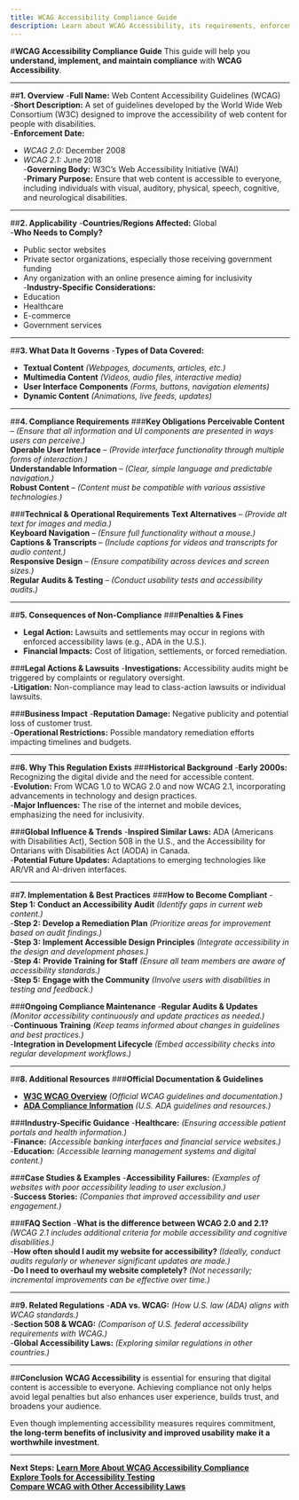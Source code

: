 ```yaml
---
title: WCAG Accessibility Compliance Guide  
description: Learn about WCAG Accessibility, its requirements, enforcement, and best practices.
---
```


#**WCAG Accessibility Compliance Guide**
This guide will help you **understand, implement, and maintain compliance** with **WCAG Accessibility**.

---

##**1. Overview**
-**Full Name:** Web Content Accessibility Guidelines (WCAG)  
-**Short Description:** A set of guidelines developed by the World Wide Web Consortium (W3C) designed to improve the accessibility of web content for people with disabilities.  
-**Enforcement Date:**  
  - *WCAG 2.0:* December 2008  
  - *WCAG 2.1:* June 2018  
-**Governing Body:** W3C’s Web Accessibility Initiative (WAI)  
-**Primary Purpose:** Ensure that web content is accessible to everyone, including individuals with visual, auditory, physical, speech, cognitive, and neurological disabilities.

---

##**2. Applicability**
-**Countries/Regions Affected:** Global  
-**Who Needs to Comply?**  
  - Public sector websites  
  - Private sector organizations, especially those receiving government funding  
  - Any organization with an online presence aiming for inclusivity  
-**Industry-Specific Considerations:**  
  - Education  
  - Healthcare  
  - E-commerce  
  - Government services

---

##**3. What Data It Governs**
-**Types of Data Covered:**  
  -  **Textual Content** *(Webpages, documents, articles, etc.)*  
  -  **Multimedia Content** *(Videos, audio files, interactive media)*  
  -  **User Interface Components** *(Forms, buttons, navigation elements)*  
  -  **Dynamic Content** *(Animations, live feeds, updates)*  

---

##**4. Compliance Requirements**
###**Key Obligations**
 **Perceivable Content** – *(Ensure that all information and UI components are presented in ways users can perceive.)*  
 **Operable User Interface** – *(Provide interface functionality through multiple forms of interaction.)*  
 **Understandable Information** – *(Clear, simple language and predictable navigation.)*  
 **Robust Content** – *(Content must be compatible with various assistive technologies.)*  

###**Technical & Operational Requirements**
 **Text Alternatives** – *(Provide alt text for images and media.)*  
 **Keyboard Navigation** – *(Ensure full functionality without a mouse.)*  
 **Captions & Transcripts** – *(Include captions for videos and transcripts for audio content.)*  
 **Responsive Design** – *(Ensure compatibility across devices and screen sizes.)*  
 **Regular Audits & Testing** – *(Conduct usability tests and accessibility audits.)*  

---

##**5. Consequences of Non-Compliance**
###**Penalties & Fines**
- **Legal Action:** Lawsuits and settlements may occur in regions with enforced accessibility laws (e.g., ADA in the U.S.).  
- **Financial Impacts:** Cost of litigation, settlements, or forced remediation.  

###**Legal Actions & Lawsuits**
-**Investigations:** Accessibility audits might be triggered by complaints or regulatory oversight.  
-**Litigation:** Non-compliance may lead to class-action lawsuits or individual lawsuits.  

###**Business Impact**
-**Reputation Damage:** Negative publicity and potential loss of customer trust.  
-**Operational Restrictions:** Possible mandatory remediation efforts impacting timelines and budgets.

---

##**6. Why This Regulation Exists**
###**Historical Background**
-**Early 2000s:** Recognizing the digital divide and the need for accessible content.  
-**Evolution:** From WCAG 1.0 to WCAG 2.0 and now WCAG 2.1, incorporating advancements in technology and design practices.  
-**Major Influences:** The rise of the internet and mobile devices, emphasizing the need for inclusivity.

###**Global Influence & Trends**
-**Inspired Similar Laws:** ADA (Americans with Disabilities Act), Section 508 in the U.S., and the Accessibility for Ontarians with Disabilities Act (AODA) in Canada.  
-**Potential Future Updates:** Adaptations to emerging technologies like AR/VR and AI-driven interfaces.

---

##**7. Implementation & Best Practices**
###**How to Become Compliant**
-**Step 1:** **Conduct an Accessibility Audit** *(Identify gaps in current web content.)*  
-**Step 2:** **Develop a Remediation Plan** *(Prioritize areas for improvement based on audit findings.)*  
-**Step 3:** **Implement Accessible Design Principles** *(Integrate accessibility in the design and development phases.)*  
-**Step 4:** **Provide Training for Staff** *(Ensure all team members are aware of accessibility standards.)*  
-**Step 5:** **Engage with the Community** *(Involve users with disabilities in testing and feedback.)*  

###**Ongoing Compliance Maintenance**
-**Regular Audits & Updates** *(Monitor accessibility continuously and update practices as needed.)*  
-**Continuous Training** *(Keep teams informed about changes in guidelines and best practices.)*  
-**Integration in Development Lifecycle** *(Embed accessibility checks into regular development workflows.)*

---

##**8. Additional Resources**
###**Official Documentation & Guidelines**
- **[W3C WCAG Overview](https://www.w3.org/WAI/standards-guidelines/wcag/)** *(Official WCAG guidelines and documentation.)*  
- **[ADA Compliance Information](https://www.ada.gov/)** *(U.S. ADA guidelines and resources.)*  

###**Industry-Specific Guidance**
-**Healthcare:** *(Ensuring accessible patient portals and health information.)*  
-**Finance:** *(Accessible banking interfaces and financial service websites.)*  
-**Education:** *(Accessible learning management systems and digital content.)*  

###**Case Studies & Examples**
-**Accessibility Failures:** *(Examples of websites with poor accessibility leading to user exclusion.)*  
-**Success Stories:** *(Companies that improved accessibility and user engagement.)*  

###**FAQ Section**
-**What is the difference between WCAG 2.0 and 2.1?** *(WCAG 2.1 includes additional criteria for mobile accessibility and cognitive disabilities.)*  
-**How often should I audit my website for accessibility?** *(Ideally, conduct audits regularly or whenever significant updates are made.)*  
-**Do I need to overhaul my website completely?** *(Not necessarily; incremental improvements can be effective over time.)*

---

##**9. Related Regulations**
-**ADA vs. WCAG:** *(How U.S. law (ADA) aligns with WCAG standards.)*  
-**Section 508 & WCAG:** *(Comparison of U.S. federal accessibility requirements with WCAG.)*  
-**Global Accessibility Laws:** *(Exploring similar regulations in other countries.)*

---

##**Conclusion**
**WCAG Accessibility** is essential for ensuring that digital content is accessible to everyone. Achieving compliance not only helps avoid legal penalties but also enhances user experience, builds trust, and broadens your audience.

Even though implementing accessibility measures requires commitment, **the long-term benefits of inclusivity and improved usability make it a worthwhile investment**.

---

 **Next Steps:**
 **[Learn More About WCAG Accessibility Compliance](#)**  
 **[Explore Tools for Accessibility Testing](#)**  
 **[Compare WCAG with Other Accessibility Laws](#)**
